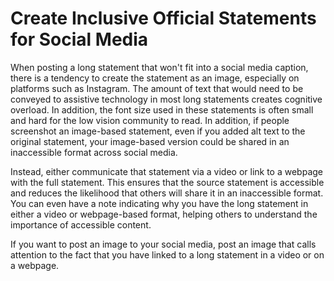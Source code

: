 # Create Inclusive Official Statements for Social Media

When posting a long statement that won't fit into a social media caption, there is a tendency to create the statement as an image, especially on platforms such as Instagram. The amount of text that would need to be conveyed to assistive technology in most long statements creates cognitive overload. In addition, the font size used in these statements is often small and hard for the low vision community to read. In addition, if people screenshot an image-based statement, even if you added alt text to the original statement, your image-based version could be shared in an inaccessible format across social media. 

Instead, either communicate that statement via a video or link to a webpage with the full statement. This ensures that the source statement is accessible and reduces the likelihood that others will share it in an inaccessible format. You can even have a note indicating why you have the long statement in either a video or webpage-based format, helping others to understand the importance of accessible content.

If you want to post an image to your social media, post an image that calls attention to the fact that you have linked to a long statement in a video or on a webpage. 

